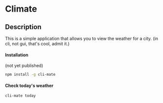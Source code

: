 # Climate
## Description
This is a simple application that allows you to view the weather for a city. (in cli, not gui, that's cool, admit it.)

#### Installation

(not yet published)

```bash
npm install -g cli-mate 
```

#### Check today's weather
```bash
cli-mate today
```
